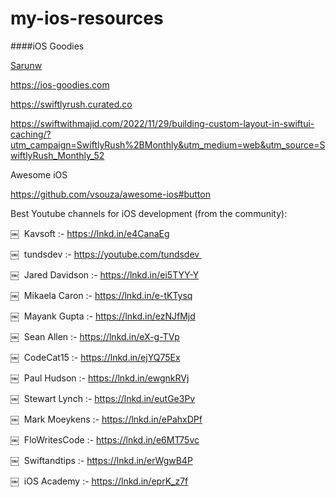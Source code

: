 # my-ios-resources

####iOS Goodies 

[Sarunw](https://sarunw.com/posts/swiftui-dismiss-sheet/)

https://ios-goodies.com

https://swiftlyrush.curated.co

https://swiftwithmajid.com/2022/11/29/building-custom-layout-in-swiftui-caching/?utm_campaign=SwiftlyRush%2BMonthly&utm_medium=web&utm_source=SwiftlyRush_Monthly_52

Awesome iOS

https://github.com/vsouza/awesome-ios#button


Best Youtube channels for iOS development (from the community):

￼
 Kavsoft :- https://lnkd.in/e4CanaEg

￼
 tundsdev :- https://youtube.com/tundsdev 

￼
 Jared Davidson :- https://lnkd.in/ei5TYY-Y

￼
 Mikaela Caron :- https://lnkd.in/e-tKTysq

￼
 Mayank Gupta :- https://lnkd.in/ezNJfMjd

￼
 Sean Allen :- https://lnkd.in/eX-g-TVp

￼
 CodeCat15 :- https://lnkd.in/ejYQ75Ex

￼
 Paul Hudson :- https://lnkd.in/ewgnkRVj

￼
 Stewart Lynch :- https://lnkd.in/eutGe3Pv

￼
 Mark Moeykens :- https://lnkd.in/ePahxDPf

￼
 FloWritesCode :- https://lnkd.in/e6MT75vc

￼
 Swiftandtips :- https://lnkd.in/erWgwB4P

￼
 iOS Academy :- https://lnkd.in/eprK_z7f


